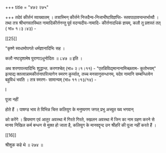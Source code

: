 +++
title = "४७२ २७५"

+++
तदेवं कीर्त्तनं व्याख्यातम् । तत्रास्मिन् कीर्त्तने निजदैन्य-निजाभीष्टविज्ञप्ति- स्तवपाठावप्यन्तर्भाव्यौ । तथा तत्र श्रीभागवतस्थित नामादिकीर्त्तनन्तु पूर्व वदन्यदीय-नामादि- कीर्त्तनादधिकं ज्ञयम्, कलौ तु प्रशस्तं तत् ( भा० १।३।४३) - 

[[25]]

"कृष्णे स्वधामोपगते धर्मज्ञानादिभिः सह । 

कलौ नष्टदृशामेष पुराणाऽधुनोदितः ॥ ८४७ ॥ इति । 

अथ शरणापत्त्यादिभिः शुद्धान्त. करणश्चेत् (भा० २।१।११) - "एतन्निविद्यमानानामिच्छताम- कुतोभयम्" इत्याद्य क्तत्वान्नामकीत्तंनापरित्यागेन स्मरण कुर्य्यात्, तच्च मनसानुसन्धानम्, यदेव नामानि सम्बन्धित्वेन बहुविधं भवति । तत्र स्मरण- सामान्यम् (भा० ११।१३/१४) - 

I 

पूजा नहीं 

होते हैं । पाषण्ड भाव ते विभिन्न चित्त कलियुग के मनुष्यगण जगत् प्रभु अच्युत ख्य भगवान् 

को करेंगे । म्रियमाण एवं आतुर अवस्था में गिरते गिरते, स्खलन अवस्था में जिन का नाम ग्रहण करने से मानव निखिल कर्म बन्धन से मुक्त हो जाता है, कलियुग के मानवद्दृन्द उन श्रीहरि की पूजा नहीं करते हैं । 

[[16]]

श्रीशुक कहे थे ॥ २७४ ॥ 
